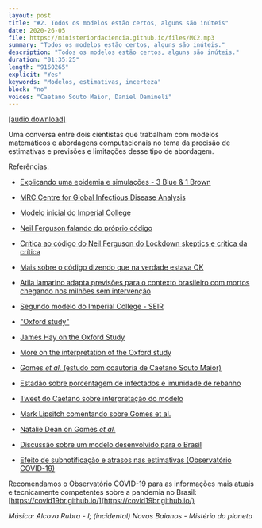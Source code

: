 ```yaml
---
layout: post
title: "#2. Todos os modelos estão certos, alguns são inúteis"
date: 2020-26-05
file: https://ministeriordaciencia.github.io/files/MC2.mp3
summary: "Todos os modelos estão certos, alguns são inúteis."
description: "Todos os modelos estão certos, alguns são inúteis."
duration: "01:35:25"
length: "9160265"
explicit: "Yes"
keywords: "Modelos, estimativas, incerteza"
block: "no"
voices: "Caetano Souto Maior, Daniel Damineli"
---
```


[[audio download]](https://https://dts.podtrac.com/redirect.mp3/ministeriodaciencia.github.io/files/MC2.mp3)

Uma conversa entre dois cientistas que trabalham com modelos matemáticos e abordagens computacionais no tema da precisão de estimativas e previsões e limitações desse tipo de abordagem.

<!-- Notas e referências: https://ministeriodaciencia.github.io/posts/2020-05-25-todos-os-modelos-estao-certos.html -->


Referências:

- [Explicando uma epidemia e simulações - 3 Blue & 1 Brown](https://www.youtube.com/watch?v=gxAaO2rsdIs&t=2s)

- [MRC Centre for Global Infectious Disease Analysis](https://www.imperial.ac.uk/mrc-global-infectious-disease-analysis)

- [Modelo inicial do Imperial College](https://www.imperial.ac.uk/media/imperial-college/medicine/sph/ide/gida-fellowships/Imperial-College-COVID19-NPI-modelling-16-03-2020.pdf)

- [Neil Ferguson falando do próprio código](https://twitter.com/neil_ferguson/status/1241835454707699713)

- [Crítica ao código do Neil Ferguson do Lockdown skeptics e crítica da crítica](https://twitter.com/philipbull/status/1259601078062133248)

- [Mais sobre o código dizendo que na verdade estava OK](https://twitter.com/ID_AA_Carmack/status/1254872368763277313)

- [Atila Iamarino adapta previsões para o contexto brasileiro com mortos chegando nos milhões sem intervenção](https://www.youtube.com/watch?v=zF2pXXJIAGM&feature=emb_logo)

- [Segundo modelo do Imperial College - SEIR](https://www.imperial.ac.uk/media/imperial-college/medicine/sph/ide/gida-fellowships/Imperial-College-COVID19-Global-Impact-26-03-2020.pdf)


- ["Oxford study"](https://www.medrxiv.org/content/10.1101/2020.03.23.20041707v1.full.pdf)

- [James Hay on the Oxford Study](https://twitter.com/jameshay218/status/1242935853971910656)

- [More on the interpretation of the Oxford study](https://twitter.com/AdamJKucharski/status/1242569554171179008)

- [Gomes _et al._ (estudo com coautoria de Caetano Souto Maior)](https://www.medrxiv.org/content/10.1101/2020.04.27.20081893v3.full.pdf)

- [Estadão sobre porcentagem de infectados e imunidade de rebanho](https://saude.estadao.com.br/noticias/geral,5-2-de-infectados-e-um-numero-grande-ou-pequeno,70003306480)

- [Tweet do Caetano sobre interpretação do modelo](https://twitter.com/caesoma/status/1257762721317224448)

- [Mark Lipsitch comentando sobre Gomes et al.](https://twitter.com/mlipsitch/status/1258827506930667523?s=20)

- [Natalie Dean on Gomes _et al._](https://twitter.com/nataliexdean/status/1259248290127888387?s=20)

- [Discussão sobre um modelo desenvolvido para o Brasil](https://twitter.com/diogro/status/1257743881308962817)

- [Efeito de subnotificação e atrasos nas estimativas (Observatório COVID-19)](https://twitter.com/obscovid19br/status/1262166415160807424)

Recomendamos o Observatório COVID-19 para as informações mais atuais e tecnicamente competentes sobre a pandemia no Brasil: [https://covid19br.github.io/](https://covid19br.github.io/)

_Música: Alcova Rubra - I; (incidental) Novos Baianos - Mistério do planeta_
